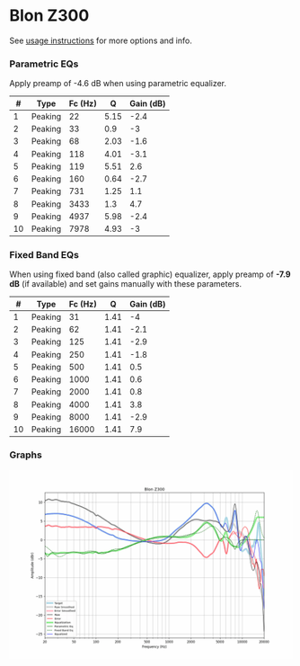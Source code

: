 # Blon Z300
See [usage instructions](https://github.com/jaakkopasanen/AutoEq#usage) for more options and info.

### Parametric EQs
Apply preamp of -4.6 dB when using parametric equalizer.

|   # | Type    |   Fc (Hz) |    Q |   Gain (dB) |
|-----|---------|-----------|------|-------------|
|   1 | Peaking |        22 | 5.15 |        -2.4 |
|   2 | Peaking |        33 | 0.9  |        -3   |
|   3 | Peaking |        68 | 2.03 |        -1.6 |
|   4 | Peaking |       118 | 4.01 |        -3.1 |
|   5 | Peaking |       119 | 5.51 |         2.6 |
|   6 | Peaking |       160 | 0.64 |        -2.7 |
|   7 | Peaking |       731 | 1.25 |         1.1 |
|   8 | Peaking |      3433 | 1.3  |         4.7 |
|   9 | Peaking |      4937 | 5.98 |        -2.4 |
|  10 | Peaking |      7978 | 4.93 |        -3   |

### Fixed Band EQs
When using fixed band (also called graphic) equalizer, apply preamp of **-7.9 dB** (if available) and set gains manually with these parameters.

|   # | Type    |   Fc (Hz) |    Q |   Gain (dB) |
|-----|---------|-----------|------|-------------|
|   1 | Peaking |        31 | 1.41 |        -4   |
|   2 | Peaking |        62 | 1.41 |        -2.1 |
|   3 | Peaking |       125 | 1.41 |        -2.9 |
|   4 | Peaking |       250 | 1.41 |        -1.8 |
|   5 | Peaking |       500 | 1.41 |         0.5 |
|   6 | Peaking |      1000 | 1.41 |         0.6 |
|   7 | Peaking |      2000 | 1.41 |         0.8 |
|   8 | Peaking |      4000 | 1.41 |         3.8 |
|   9 | Peaking |      8000 | 1.41 |        -2.9 |
|  10 | Peaking |     16000 | 1.41 |         7.9 |

### Graphs
![](./Blon%20Z300.png)
